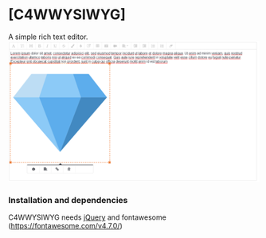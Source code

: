 # [C4WWYSIWYG]
A simple rich text editor.
![C4WWYSIWYG Screenshot 1](https://raw.githubusercontent.com/vincentpalcon/c4wwysiwyg/master/img/c4wwysiwyg.png)

### Installation and dependencies
C4WWYSIWYG needs [jQuery](http://jquery.com/) and fontawesome (https://fontawesome.com/v4.7.0/)
